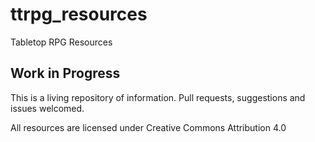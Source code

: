 # ttrpg_resources

Tabletop RPG Resources

## Work in Progress

This is a living repository of information. Pull requests, suggestions and issues welcomed.

All resources are licensed under Creative Commons Attribution 4.0

